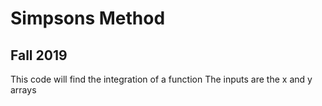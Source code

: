 # Simpsons Method
## Fall 2019

This code will find the integration of a function
The inputs are the x and y arrays
